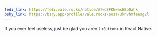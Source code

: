 ```yaml
---
fedi_link: https://fedi.vale.rocks/notice/Afwc8FKNwasEBoDahk
bsky_link: https://bsky.app/profile/vale.rocks/post/3knvhmfeesg2l
---
```


If you ever feel useless, just be glad you aren't `<Button>` in React Native.

